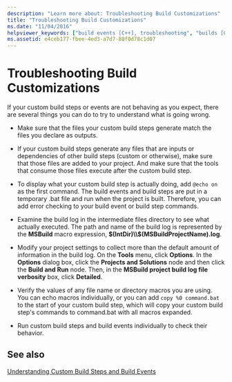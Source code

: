 ```yaml
---
description: "Learn more about: Troubleshooting Build Customizations"
title: "Troubleshooting Build Customizations"
ms.date: "11/04/2016"
helpviewer_keywords: ["build events [C++], troubleshooting", "builds [C++], build events", "troubleshooting [C++], builds", "build steps [C++], troubleshooting", "events [C++], build", "builds [C++], troubleshooting", "custom build steps [C++], troubleshooting"]
ms.assetid: e4ceb177-fbee-4ed3-a7d7-80f0d78c1d07
---
```

# Troubleshooting Build Customizations

If your custom build steps or events are not behaving as you expect, there are several things you can do to try to understand what is going wrong.

- Make sure that the files your custom build steps generate match the files you declare as outputs.

- If your custom build steps generate any files that are inputs or dependencies of other build steps (custom or otherwise), make sure that those files are added to your project. And make sure that the tools that consume those files execute after the custom build step.

- To display what your custom build step is actually doing, add `@echo on` as the first command. The build events and build steps are put in a temporary .bat file and run when the project is built. Therefore, you can add error checking to your build event or build step commands.

- Examine the build log in the intermediate files directory to see what actually executed. The path and name of the build log is represented by the **MSBuild** macro expression, **$(IntDir)\\$(MSBuildProjectName).log**.

- Modify your project settings to collect more than the default amount of information in the build log. On the **Tools** menu, click **Options**. In the **Options** dialog box, click the **Projects and Solutions** node and then click the **Build and Run** node. Then, in the **MSBuild project build log file verbosity** box, click **Detailed**.

- Verify the values of any file name or directory macros you are using. You can echo macros individually, or you can add `copy %0 command.bat` to the start of your custom build step, which will copy your custom build step's commands to command.bat with all macros expanded.

- Run custom build steps and build events individually to check their behavior.

## See also

[Understanding Custom Build Steps and Build Events](understanding-custom-build-steps-and-build-events.md)
